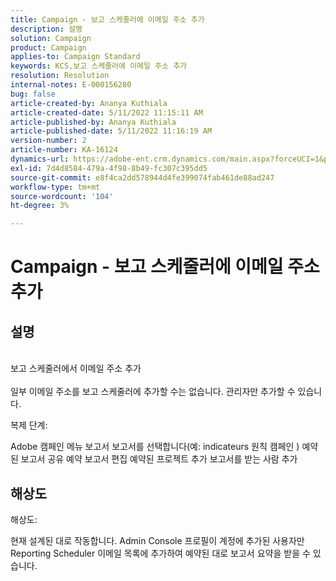 ```yaml
---
title: Campaign - 보고 스케줄러에 이메일 주소 추가
description: 설명
solution: Campaign
product: Campaign
applies-to: Campaign Standard
keywords: KCS,보고 스케줄러에 이메일 주소 추가
resolution: Resolution
internal-notes: E-000156280
bug: false
article-created-by: Ananya Kuthiala
article-created-date: 5/11/2022 11:15:11 AM
article-published-by: Ananya Kuthiala
article-published-date: 5/11/2022 11:16:19 AM
version-number: 2
article-number: KA-16124
dynamics-url: https://adobe-ent.crm.dynamics.com/main.aspx?forceUCI=1&pagetype=entityrecord&etn=knowledgearticle&id=53ba3e9c-1bd1-ec11-a7b5-0022480a8e40
exl-id: 7d4d8584-479a-4f98-8b49-fc307c395dd5
source-git-commit: e8f4ca2dd578944d4fe399074fab461de88ad247
workflow-type: tm+mt
source-wordcount: '104'
ht-degree: 3%

---
```


# Campaign - 보고 스케줄러에 이메일 주소 추가

## 설명

<br>보고 스케줄러에서 이메일 주소 추가<br><br>
일부 이메일 주소를 보고 스케줄러에 추가할 수는 없습니다.
관리자만 추가할 수 있습니다.

복제 단계:

Adobe 캠페인 메뉴 보고서 보고서를 선택합니다(예: indicateurs 원칙 캠페인 ) 예약된 보고서 공유 예약 보고서 편집 예약된 프로젝트 추가 보고서를 받는 사람 추가


## 해상도


해상도:

현재 설계된 대로 작동합니다. Admin Console 프로필이 계정에 추가된 사용자만 Reporting Scheduler 이메일 목록에 추가하여 예약된 대로 보고서 요약을 받을 수 있습니다.
